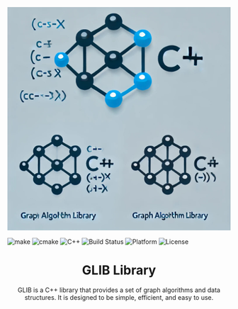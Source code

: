 <p align="center"><img src="docs/logo.jpg"></p>


![make](https://img.shields.io/badge/make-4.3-brightgreen.svg)
![cmake](https://img.shields.io/badge/cmake-3.22.1-brightgreen.svg)
![C++](https://img.shields.io/badge/C++-11.4.0-blue.svg)
![Build Status](https://img.shields.io/badge/build-passing-brightgreen.svg)
![Platform](https://img.shields.io/badge/platform-Linux-lightgrey.svg)
![License](https://img.shields.io/badge/license-MIT-blue.svg)

<h1 align="center">GLIB Library</h1>


<p align="center">
GLIB is a C++ library that provides a set of graph algorithms and data structures. It is designed to be simple, efficient, and easy to use.
</p>
